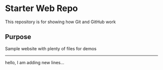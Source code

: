 # Starter Web Repo

This repository is for showing how Git and GitHub work

## Purpose

Sample website with plenty of files for demos


_______________________________________________________
hello, I am adding new lines...
